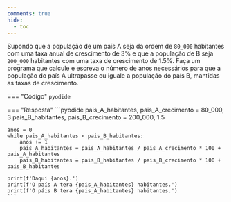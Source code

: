 ```yaml
---
comments: true
hide:
  - toc
---
```


Supondo que a população de um país A seja da ordem de `80_000` habitantes com uma taxa anual de crescimento de 3% e que a população de B seja `200_000` habitantes com uma taxa de crescimento de 1.5%. Faça um programa que calcule e escreva o número de anos necessários para que a população do país A ultrapasse ou iguale a população do país B, mantidas as taxas de crescimento.

=== "Código"
	```pyodide
	```

=== "Resposta"
	```pyodide
	pais_A_habitantes, pais_A_crecimento = 80_000,  3
	pais_B_habitantes, pais_B_crecimento = 200_000, 1.5

	anos = 0
	while pais_A_habitantes < pais_B_habitantes:
		anos += 1
		pais_A_habitantes = pais_A_habitantes / pais_A_crecimento * 100 + pais_A_habitantes
		pais_B_habitantes = pais_B_habitantes / pais_B_crecimento * 100 + pais_B_habitantes

	print(f'Daqui {anos}.')
	print(f'O país A tera {pais_A_habitantes} habitantes.')
	print(f'O páis B tera {pais_A_habitantes} habitantes.')
	```
